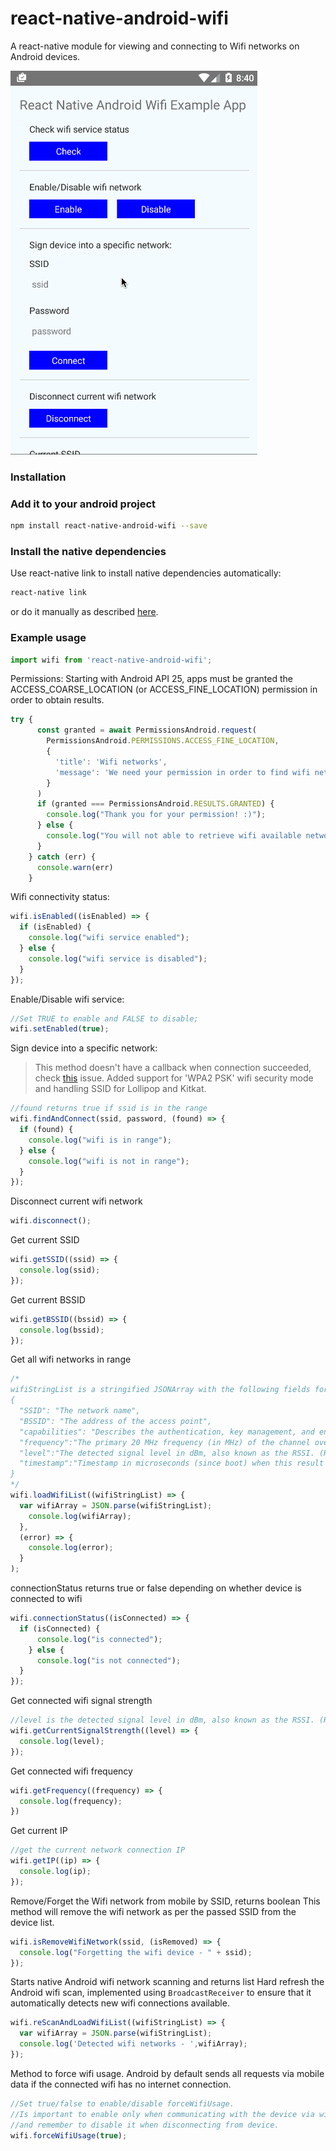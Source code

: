 # react-native-android-wifi

A react-native module for viewing and connecting to Wifi networks on Android devices.

![example app](/docs/example-app.gif)

### Installation

### Add it to your android project
```bash
npm install react-native-android-wifi --save
```

### Install the native dependencies
Use react-native link to install native dependencies automatically:
```bash
react-native link
```
or do it manually as described [here](docs/link-manually.md).

### Example usage

```javascript
import wifi from 'react-native-android-wifi';
```

Permissions: Starting with Android API 25, apps must be granted the ACCESS_COARSE_LOCATION (or ACCESS_FINE_LOCATION) permission in order to obtain results.
```javascript
try {
      const granted = await PermissionsAndroid.request(
        PermissionsAndroid.PERMISSIONS.ACCESS_FINE_LOCATION,
        {
          'title': 'Wifi networks',
          'message': 'We need your permission in order to find wifi networks'
        }
      )
      if (granted === PermissionsAndroid.RESULTS.GRANTED) {
        console.log("Thank you for your permission! :)");
      } else {
        console.log("You will not able to retrieve wifi available networks list");
      }
    } catch (err) {
      console.warn(err)
    }
```

Wifi connectivity status:
```javascript
wifi.isEnabled((isEnabled) => {
  if (isEnabled) {
    console.log("wifi service enabled");
  } else {
    console.log("wifi service is disabled");
  }
});
```

Enable/Disable wifi service:
```javascript
//Set TRUE to enable and FALSE to disable; 
wifi.setEnabled(true);
```

Sign device into a specific network:
> This method doesn't have a callback when connection succeeded, check [this](https://github.com/devstepbcn/react-native-android-wifi/issues/4) issue.
Added support for 'WPA2 PSK' wifi security mode and handling SSID for Lollipop and Kitkat.

```javascript
//found returns true if ssid is in the range
wifi.findAndConnect(ssid, password, (found) => {
  if (found) {
    console.log("wifi is in range");
  } else {
    console.log("wifi is not in range");
  }
});
```

Disconnect current wifi network
```javascript
wifi.disconnect();
```

Get current SSID
```javascript
wifi.getSSID((ssid) => {
  console.log(ssid);
});
```

Get current BSSID
```javascript
wifi.getBSSID((bssid) => {
  console.log(bssid);
});
```

Get all wifi networks in range
```javascript
/*
wifiStringList is a stringified JSONArray with the following fields for each scanned wifi
{
  "SSID": "The network name",
  "BSSID": "The address of the access point",
  "capabilities": "Describes the authentication, key management, and encryption schemes supported by the access point"
  "frequency":"The primary 20 MHz frequency (in MHz) of the channel over which the client is communicating with the access point",
  "level":"The detected signal level in dBm, also known as the RSSI. (Remember its a negative value)",
  "timestamp":"Timestamp in microseconds (since boot) when this result was last seen"
}
*/
wifi.loadWifiList((wifiStringList) => {
  var wifiArray = JSON.parse(wifiStringList);
    console.log(wifiArray);
  },
  (error) => {
    console.log(error);
  }
);
```

connectionStatus returns true or false depending on whether device is connected to wifi
```javascript
wifi.connectionStatus((isConnected) => {
  if (isConnected) {
      console.log("is connected");
    } else {
      console.log("is not connected");
  }
});
```

Get connected wifi signal strength
```javascript
//level is the detected signal level in dBm, also known as the RSSI. (Remember its a negative value)
wifi.getCurrentSignalStrength((level) => {
  console.log(level);
});
```

Get connected wifi frequency
```javascript
wifi.getFrequency((frequency) => {
  console.log(frequency);
})
```

Get current IP
```javascript
//get the current network connection IP
wifi.getIP((ip) => {
  console.log(ip);
});
```

Remove/Forget the Wifi network from mobile by SSID, returns boolean
This method will remove the wifi network as per the passed SSID from the device list.
``` javascript
wifi.isRemoveWifiNetwork(ssid, (isRemoved) => {
  console.log("Forgetting the wifi device - " + ssid);
});
```

Starts native Android wifi network scanning and returns list
Hard refresh the Android wifi scan, implemented using `BroadcastReceiver` to ensure that it automatically detects new wifi connections available.
``` javascript
wifi.reScanAndLoadWifiList((wifiStringList) => {
  var wifiArray = JSON.parse(wifiStringList);
  console.log('Detected wifi networks - ',wifiArray);
});
```

Method to force wifi usage. Android by default sends all requests via mobile data if the connected wifi has no internet connection.
``` javascript
//Set true/false to enable/disable forceWifiUsage.
//Is important to enable only when communicating with the device via wifi
//and remember to disable it when disconnecting from device.
wifi.forceWifiUsage(true);
